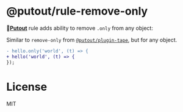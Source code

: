 # @putout/rule-remove-only

🐊[**Putout**](https://github.com/coderaiser/putout) rule adds ability to remove `.only` from any object:

Similar to `remove-only` from [`@putout/plugin-tape`](https://github.com/coderaiser/putout/tree/master/packages/plugin-tape#remove-only), but for any object.

```diff
- hello.only('world', (t) => {
+ hello('world', (t) => {
});
```

# License

MIT
